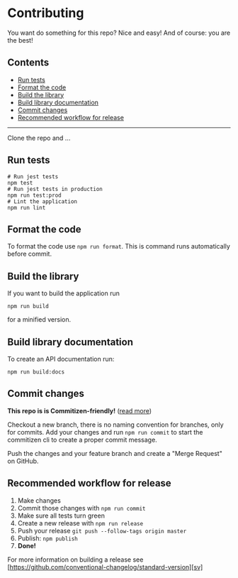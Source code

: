 # Contributing

You want do something for this repo? Nice and easy! And of course: you
are the best!

## Contents

* [Run tests](#run-tests)
* [Format the code](#format-the-code)
* [Build the library](#build-the-library)
* [Build library documentation](#build-library-documentation)
* [Commit changes](#commit-changes)
* [Recommended workflow for release](#recommended-workflow-for-release)

---

Clone the repo and ...

## Run tests

```shell
# Run jest tests
npm test
# Run jest tests in production
npm run test:prod
# Lint the application
npm run lint
```

## Format the code

To format the code use `npm run format`. This is command runs automatically before commit.

## Build the library

If you want to build the application run

```shell
npm run build
```

for a minified version.

## Build library documentation

To create an API documentation run:

```shell
npm run build:docs
```

## Commit changes

**This repo is is Commitizen-friendly!** ([read more][czcli])

Checkout a new branch, there is no naming convention for branches, only for commits. Add your changes and run `npm run commit` to start the commitizen cli to create a proper commit message.

Push the changes and your feature branch and create a "Merge Request" on GitHub.

## Recommended workflow for release

1. Make changes
2. Commit those changes with `npm run commit`
3. Make sure all tests turn green
4. Create a new release with `npm run release`
5. Push your release `git push --follow-tags origin master`
6. Publish: `npm publish`
7. **Done!**

For more information on building a release see [https://github.com/conventional-changelog/standard-version][sv]

[czcli]: http://commitizen.github.io/cz-cli/
[sv]: https://github.com/conventional-changelog/standard-version
[karma]: https://karma-runner.github.io/1.0/index.html
